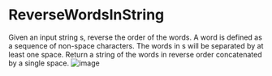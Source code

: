 # ReverseWordsInString
Given an input string s, reverse the order of the words.  A word is defined as a sequence of non-space characters. The words in s will be separated by at least one space.  Return a string of the words in reverse order concatenated by a single space.
![image](https://github.com/nisharathod2301/ReverseWordsInString/assets/109743699/ca2d2cb7-3718-4281-b2ba-a005cbf6c933)
